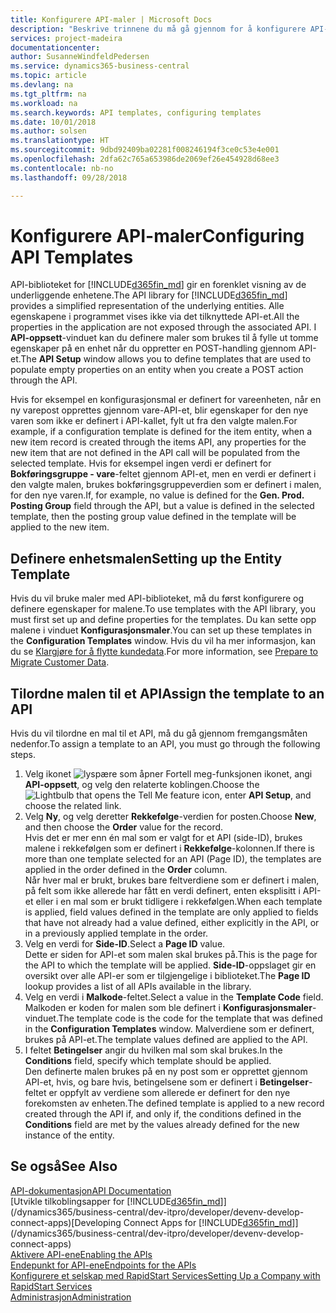 ```yaml
---
title: Konfigurere API-maler | Microsoft Docs
description: "Beskrive trinnene du må gå gjennom for å konfigurere API-maler for Dynamics 365 Business Central."
services: project-madeira
documentationcenter: 
author: SusanneWindfeldPedersen
ms.service: dynamics365-business-central
ms.topic: article
ms.devlang: na
ms.tgt_pltfrm: na
ms.workload: na
ms.search.keywords: API templates, configuring templates
ms.date: 10/01/2018
ms.author: solsen
ms.translationtype: HT
ms.sourcegitcommit: 9dbd92409ba02281f008246194f3ce0c53e4e001
ms.openlocfilehash: 2dfa62c765a653986de2069ef26e454928d68ee3
ms.contentlocale: nb-no
ms.lasthandoff: 09/28/2018

---
```


# <a name="configuring-api-templates"></a><span data-ttu-id="058e7-103">Konfigurere API-maler</span><span class="sxs-lookup"><span data-stu-id="058e7-103">Configuring API Templates</span></span>
<span data-ttu-id="058e7-104">API-biblioteket for [!INCLUDE[d365fin_md](includes/d365fin_md.md)] gir en forenklet visning av de underliggende enhetene.</span><span class="sxs-lookup"><span data-stu-id="058e7-104">The API library for [!INCLUDE[d365fin_md](includes/d365fin_md.md)] provides a simplified representation of the underlying entities.</span></span> <span data-ttu-id="058e7-105">Alle egenskapene i programmet vises ikke via det tilknyttede API-et.</span><span class="sxs-lookup"><span data-stu-id="058e7-105">All the properties in the application are not exposed through the associated API.</span></span> <span data-ttu-id="058e7-106">I **API-oppsett**-vinduet kan du definere maler som brukes til å fylle ut tomme egenskaper på en enhet når du oppretter en POST-handling gjennom API-et.</span><span class="sxs-lookup"><span data-stu-id="058e7-106">The **API Setup** window allows you to define templates that are used to populate empty properties on an entity when you create a POST action through the API.</span></span> 

<span data-ttu-id="058e7-107">Hvis for eksempel en konfigurasjonsmal er definert for vareenheten, når en ny varepost opprettes gjennom vare-API-et, blir egenskaper for den nye varen som ikke er definert i API-kallet, fylt ut fra den valgte malen.</span><span class="sxs-lookup"><span data-stu-id="058e7-107">For example, if a configuration template is defined for the item entity, when a new item record is created through the items API, any properties for the new item that are not defined in the API call will be populated from the selected template.</span></span> <span data-ttu-id="058e7-108">Hvis for eksempel ingen verdi er definert for **Bokføringsgruppe - vare**-feltet gjennom API-et, men en verdi er definert i den valgte malen, brukes bokføringsgruppeverdien som er definert i malen, for den nye varen.</span><span class="sxs-lookup"><span data-stu-id="058e7-108">If, for example, no value is defined for the **Gen. Prod. Posting Group** field through the API, but a value is defined in the selected template, then the posting group value defined in the template will be applied to the new item.</span></span> 

## <a name="setting-up-the-entity-template"></a><span data-ttu-id="058e7-109">Definere enhetsmalen</span><span class="sxs-lookup"><span data-stu-id="058e7-109">Setting up the Entity Template</span></span>
<span data-ttu-id="058e7-110">Hvis du vil bruke maler med API-biblioteket, må du først konfigurere og definere egenskaper for malene.</span><span class="sxs-lookup"><span data-stu-id="058e7-110">To use templates with the API library, you must first set up and define properties for the templates.</span></span> <span data-ttu-id="058e7-111">Du kan sette opp malene i vinduet **Konfigurasjonsmaler**.</span><span class="sxs-lookup"><span data-stu-id="058e7-111">You can set up these templates in the **Configuration Templates** window.</span></span> <span data-ttu-id="058e7-112">Hvis du vil ha mer informasjon, kan du se [Klargjøre for å flytte kundedata](admin-use-templates-to-prepare-customer-data-for-migration.md).</span><span class="sxs-lookup"><span data-stu-id="058e7-112">For more information, see [Prepare to Migrate Customer Data](admin-use-templates-to-prepare-customer-data-for-migration.md).</span></span> 

## <a name="assign-the-template-to-an-api"></a><span data-ttu-id="058e7-113">Tilordne malen til et API</span><span class="sxs-lookup"><span data-stu-id="058e7-113">Assign the template to an API</span></span>

<span data-ttu-id="058e7-114">Hvis du vil tilordne en mal til et API, må du gå gjennom fremgangsmåten nedenfor.</span><span class="sxs-lookup"><span data-stu-id="058e7-114">To assign a template to an API, you must go through the following steps.</span></span>

1. <span data-ttu-id="058e7-115">Velg ikonet ![lyspære som åpner Fortell meg-funksjonen](media/ui-search/search_small.png "Fortell hva du vil gjøre") ikonet, angi **API-oppsett**, og velg den relaterte koblingen.</span><span class="sxs-lookup"><span data-stu-id="058e7-115">Choose the ![Lightbulb that opens the Tell Me feature](media/ui-search/search_small.png "Tell me what you want to do") icon, enter **API Setup**, and choose the related link.</span></span>
2. <span data-ttu-id="058e7-116">Velg **Ny**, og velg deretter **Rekkefølge**-verdien for posten.</span><span class="sxs-lookup"><span data-stu-id="058e7-116">Choose **New**, and then choose the **Order** value for the record.</span></span>  
<span data-ttu-id="058e7-117">Hvis det er mer enn én mal som er valgt for et API (side-ID), brukes malene i rekkefølgen som er definert i **Rekkefølge**-kolonnen.</span><span class="sxs-lookup"><span data-stu-id="058e7-117">If there is more than one template selected for an API (Page ID), the templates are applied in the order defined in the **Order** column.</span></span>   
<span data-ttu-id="058e7-118">Når hver mal er brukt, brukes bare feltverdiene som er definert i malen, på felt som ikke allerede har fått en verdi definert, enten eksplisitt i API-et eller i en mal som er brukt tidligere i rekkefølgen.</span><span class="sxs-lookup"><span data-stu-id="058e7-118">When each template is applied, field values defined in the template are only applied to fields that have not already had a value defined, either explicitly in the API, or in a previously applied template in the order.</span></span> 
3. <span data-ttu-id="058e7-119">Velg en verdi for **Side-ID**.</span><span class="sxs-lookup"><span data-stu-id="058e7-119">Select a **Page ID** value.</span></span>  
<span data-ttu-id="058e7-120">Dette er siden for API-et som malen skal brukes på.</span><span class="sxs-lookup"><span data-stu-id="058e7-120">This is the page for the API to which the template will be applied.</span></span> <span data-ttu-id="058e7-121">**Side-ID**-oppslaget gir en oversikt over alle API-er som er tilgjengelige i biblioteket.</span><span class="sxs-lookup"><span data-stu-id="058e7-121">The **Page ID** lookup provides a list of all APIs available in the library.</span></span>
4. <span data-ttu-id="058e7-122">Velg en verdi i **Malkode**-feltet.</span><span class="sxs-lookup"><span data-stu-id="058e7-122">Select a value in the **Template Code** field.</span></span>  
<span data-ttu-id="058e7-123">Malkoden er koden for malen som ble definert i **Konfigurasjonsmaler**-vinduet.</span><span class="sxs-lookup"><span data-stu-id="058e7-123">The template code is the code for the template that was defined in the **Configuration Templates** window.</span></span> <span data-ttu-id="058e7-124">Malverdiene som er definert, brukes på API-et.</span><span class="sxs-lookup"><span data-stu-id="058e7-124">The template values defined are applied to the API.</span></span> 
5. <span data-ttu-id="058e7-125">I feltet **Betingelser** angir du hvilken mal som skal brukes.</span><span class="sxs-lookup"><span data-stu-id="058e7-125">In the **Conditions** field, specify which template should be applied.</span></span>  
<span data-ttu-id="058e7-126">Den definerte malen brukes på en ny post som er opprettet gjennom API-et, hvis, og bare hvis, betingelsene som er definert i **Betingelser**-feltet er oppfylt av verdiene som allerede er definert for den nye forekomsten av enheten.</span><span class="sxs-lookup"><span data-stu-id="058e7-126">The defined template is applied to a new record created through the API if, and only if, the conditions defined in the **Conditions** field are met by the values already defined for the new instance of the entity.</span></span>

## <a name="see-also"></a><span data-ttu-id="058e7-127">Se også</span><span class="sxs-lookup"><span data-stu-id="058e7-127">See Also</span></span>
[<span data-ttu-id="058e7-128">API-dokumentasjon</span><span class="sxs-lookup"><span data-stu-id="058e7-128">API Documentation</span></span>](/dynamics-nav/fin-graph)  
<span data-ttu-id="058e7-129">[Utvikle tilkoblingsapper for [!INCLUDE[d365fin_md](includes/d365fin_md.md)]](/dynamics365/business-central/dev-itpro/developer/devenv-develop-connect-apps)</span><span class="sxs-lookup"><span data-stu-id="058e7-129">[Developing Connect Apps for [!INCLUDE[d365fin_md](includes/d365fin_md.md)]](/dynamics365/business-central/dev-itpro/developer/devenv-develop-connect-apps)</span></span>  
[<span data-ttu-id="058e7-130">Aktivere API-ene</span><span class="sxs-lookup"><span data-stu-id="058e7-130">Enabling the APIs</span></span>](/dynamics-nav/enabling-apis-for-dynamics-nav)  
[<span data-ttu-id="058e7-131">Endepunkt for API-ene</span><span class="sxs-lookup"><span data-stu-id="058e7-131">Endpoints for the APIs</span></span>](/dynamics-nav/endpoints-apis-for-dynamics)  
[<span data-ttu-id="058e7-132">Konfigurere et selskap med RapidStart Services</span><span class="sxs-lookup"><span data-stu-id="058e7-132">Setting Up a Company with RapidStart Services</span></span>](admin-set-up-a-company-with-rapidstart.md)  
[<span data-ttu-id="058e7-133">Administrasjon</span><span class="sxs-lookup"><span data-stu-id="058e7-133">Administration</span></span>](admin-setup-and-administration.md)
